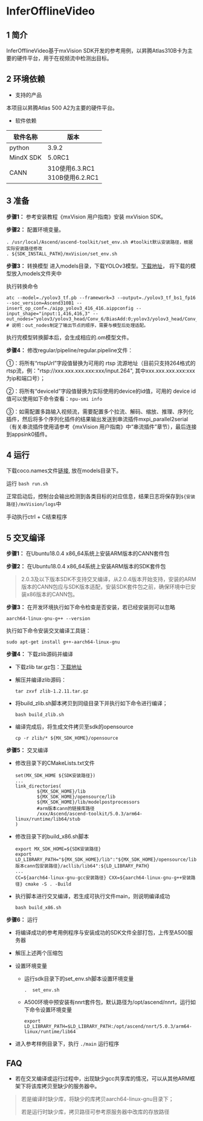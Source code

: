 

# InferOfflineVideo

## 1 简介

InferOfflineVideo基于mxVision SDK开发的参考用例，以昇腾Atlas310B卡为主要的硬件平台，用于在视频流中检测出目标。

## 2 环境依赖

- 支持的产品

本项目以昇腾Atlas 500 A2为主要的硬件平台。

- 软件依赖

| 软件名称 | 版本   |
| -------- | ------ |
| python    | 3.9.2     | 
| MindX SDK     |    5.0RC1    |
| CANN | 310使用6.3.RC1<br>310B使用6.2.RC1 |

## 3 准备

**步骤1：** 参考安装教程《mxVision 用户指南》安装 mxVision SDK。

**步骤2：** 配置环境变量。

```
. /usr/local/Ascend/ascend-toolkit/set_env.sh #toolkit默认安装路径，根据实际安装路径修改
. ${SDK_INSTALL_PATH}/mxVision/set_env.sh
```

**步骤3：** 转换模型
进入models目录，下载YOLOv3模型。[下载地址](https://www.hiascend.com/zh/software/modelzoo/detail/1/ba2a4c054a094ef595da288ecbc7d7b4)， 将下载的模型放入models文件夹中

执行转换命令
```
atc --model=./yolov3_tf.pb --framework=3 --output=./yolov3_tf_bs1_fp16 --soc_version=Ascend310B1 --insert_op_conf=./aipp_yolov3_416_416.aippconfig --input_shape="input:1,416,416,3" --out_nodes="yolov3/yolov3_head/Conv_6/BiasAdd:0;yolov3/yolov3_head/Conv_14/BiasAdd:0;yolov3/yolov3_head/Conv_22/BiasAdd:0"
# 说明：out_nodes制定了输出节点的顺序，需要与模型后处理适配。
```
执行完模型转换脚本后，会生成相应的.om模型文件。

**步骤4：** 修改regular/pipeline/regular.pipeline文件：

①：将所有“rtspUrl”字段值替换为可用的 rtsp 流源地址（目前只支持264格式的rtsp流，例："rtsp://xxx.xxx.xxx.xxx:xxx/input.264", 其中xxx.xxx.xxx.xxx:xxx为ip和端口号）；

②：将所有“deviceId”字段值替换为实际使用的device的id值，可用的 device id 值可以使用如下命令查看：`npu-smi info`

③：如需配置多路输入视频流，需要配置多个拉流、解码、缩放、推理、序列化插件，然后将多个序列化插件的结果输出发送到串流插件mxpi_parallel2serial（有关串流插件使用请参考《mxVision 用户指南》中“串流插件”章节），最后连接到appsink0插件。

## 4 运行

下载coco.names文件[链接](https://gitee.com/ascend/mindxsdk-referenceapps/blob/master/contrib/Collision/model/coco.names), 放在models目录下。

运行
`bash run.sh`

正常启动后，控制台会输出检测到各类目标的对应信息，结果日志将保存到`${安装路径}/mxVision/logs`中

手动执行ctrl + C结束程序

## 5 交叉编译

**步骤1：** 在Ubuntu18.0.4 x86_64系统上安装ARM版本的CANN套件包

**步骤2：** 在Ubuntu18.0.4 x86_64系统上安装ARM版本的SDK套件包

> 2.0.3及以下版本SDK不支持交叉编译，从2.0.4版本开始支持，安装的ARM版本的CANN包应与SDK版本适配，安装SDK套件包之前，确保环境中已安装x86版本的CANN包。

**步骤3：** 在开发环境执行如下命令检查是否安装，若已经安装则可以忽略

```
aarch64-linux-gnu-g++ --version
```

执行如下命令安装交叉编译工具链：

```
sudo apt-get install g++-aarch64-linux-gnu
```

**步骤4：** 下载zlib源码并编译

- 下载zlib tar.gz包：[下载地址](https://github.com/madler/zlib/releases/tag/v1.2.11)

- 解压并编译zlib源码：

  ```
  tar zxvf zlib-1.2.11.tar.gz
  ```

- 将build_zlib.sh脚本拷贝到同级目录下并执行如下命令进行编译；

  ```
  bash build_zlib.sh
  ```

- 编译完成后，将生成文件拷贝至sdk的opensource

  ```
  cp -r zlib/* ${MX_SDK_HOME}/opensource
  ```

**步骤5：** 交叉编译

- 修改目录下的CMakeLists.txt文件

  ```
  set(MX_SDK_HOME ${SDK安装路径})
  ...
  link_directories(
          ${MX_SDK_HOME}/lib
          ${MX_SDK_HOME}/opensource/lib
          ${MX_SDK_HOME}/lib/modelpostprocessors
          #arm版本cann的链接库路径
          /xxx/Ascend/ascend-toolkit/5.0.3/arm64-linux/runtime/lib64/stub
  )
  ```

- 修改目录下的build_x86.sh脚本

  ```
  export MX_SDK_HOME=${SDK安装路径}
  export LD_LIBRARY_PATH="${MX_SDK_HOME}/lib":"${MX_SDK_HOME}/opensource/lib":"${MX_SDK_HOME}/opensource/lib64":"${arm版本cann包安装路径}/acllib/lib64":${LD_LIBRARY_PATH}
  ...
  CC=${aarch64-linux-gnu-gcc安装路径} CXX=${aarch64-linux-gnu-g++安装路径} cmake -S . -Build
  ```

- 执行脚本进行交叉编译，若生成可执行文件main，则说明编译成功

  ```
  bash build_x86.sh
  ```

**步骤6：** 运行

- 将编译成功的参考用例程序与安装成功的SDK文件全部打包，上传至A500服务器

- 解压上述两个压缩包

- 设置环境变量

  - 运行sdk目录下的set_env.sh脚本设置环境变量

    ```
    .  set_env.sh
    ```

  - A500环境中预安装有nnrt套件包，默认路径为/opt/ascend/nnrt，运行如下命令设置环境变量

    ```
    export LD_LIBRARY_PATH=$LD_LIBRARY_PATH:/opt/ascend/nnrt/5.0.3/arm64-linux/runtime/lib64
    ```

- 进入参考样例目录下，执行 `./main` 运行程序

## FAQ

- 若在交叉编译或运行过程中，出现缺少gcc共享库的情况，可以从其他ARM框架下将该库拷贝至缺少的服务器中。

> 若是编译时缺少库，将缺少的库拷贝aarch64-linux-gnu目录下；
>
> 若是运行时缺少库，拷贝路径可参考原服务器中改库的存放路径

